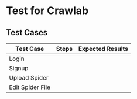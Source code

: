 # Test for Crawlab

## Test Cases

Test Case | Steps | Expected Results
--- | --- | ---
Login | |
Signup | |
Upload Spider | |
Edit Spider File | |
